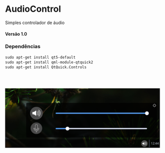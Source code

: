# AudioControl
Simples controlador de áudio
#### Versão 1.0
### Dependências
```
sudo apt-get install qt5-default
sudo apt-get install qml-module-qtquick2
sudo apt-get install QtQuick.Controls
```
<br>
<br>

![CSCore Logo](https://github.com/emmilinux/AudioControl/blob/master/screenshots/audiocontrol.png)

